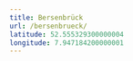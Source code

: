 ```yaml
---
title: Bersenbrück
url: /bersenbrueck/
latitude: 52.555329300000004
longitude: 7.947184200000001
---
```

